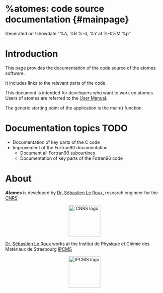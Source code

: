 %atomes: code source documentation {#mainpage}
=================

Generated on \showdate "%A, %B %-d, %Y at %-I:%M %p"

Introduction
============

This page provides the documentation of the code source of the atomes software. 

It includes links to the relevant parts of the code. 

This document is intended for developers who want to work on atomes. Users of atomes are referred to the
[User Manual](https://slookeur.github.io/Atomes-doc/).

The generic starting point of the application is the main() function.

Documentation topics TODO
===========

- Documentation of key parts of the C code
- Improvement of the Fortran90 documentation
  - Document all Fortran90 subourtines
  - Documentation of key parts of the Fotran90 code

About
===========

***Atomes*** is developed by [Dr. Sébastien Le Roux][slr], research engineer for the [CNRS][cnrs]

<p align="center">
  <a href="https://www.cnrs.fr/"><img width="100" src="https://www.cnrs.fr/themes/custom/cnrs/logo.svg" alt="CNRS logo" align="center"></a>
</p>

[Dr. Sébastien Le Roux][slr] works at the Institut de Physique et Chimie des Matériaux de Strasbourg [IPCMS][ipcms]

<p align="center">
  <a href="https://www.ipcms.fr/"><img width="100" src="https://www.ipcms.fr/uploads/2020/09/cropped-dessin_logo_IPCMS_couleur_vectoriel_r%C3%A9%C3%A9quilibr%C3%A9-2.png" alt="IPCMS logo" align="center"></a>
</p>

[slr]:https://www.ipcms.fr/sebastien-le-roux/
[cnrs]:https://www.cnrs.fr/
[ipcms]:https://www.ipcms.fr/
